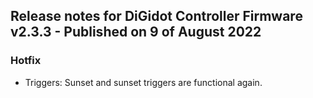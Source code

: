 ## Release notes for DiGidot Controller Firmware v2.3.3 - Published on 9 of August 2022 ##

### Hotfix ###
* Triggers: Sunset and sunset triggers are functional again.
